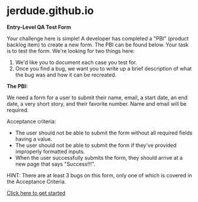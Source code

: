 # jerdude.github.io

**Entry-Level QA Test Form**

Your challenge here is simple! A developer has completed a "PBI" (product backlog item) to create a new form. The PBI can be found below. Your task is to test the form. We're looking for two things here:

1. We'd like you to document each case you test for.
2. Once you find a bug, we want you to write up a brief description of what the bug was and how it can be recreated.

**The PBI:**

We need a form for a user to submit their name, email, a start date, an end date, a very short story, and their favorite number. Name and email will be required.

Acceptance criteria:
- The user should not be able to submit the form without all required fields having a value.
- The user should not be able to submit the form if they've provided improperly formatted inputs.
- When the user successfully submits the form, they should arrive at a new page that says "Success!!!".

HINT: There are at least 3 bugs on this form, only one of which is covered in the Acceptance Criteria.

[Click here to get started](https://jerdude.github.io/QATestForm/QAForm.html)